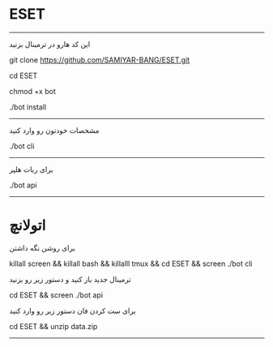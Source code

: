 # ESET
************
این کد هارو در ترمینال بزنید

git clone https://github.com/SAMIYAR-BANG/ESET.git

cd ESET

chmod +x bot

./bot install

----------------------------------------------
مشخصات خودتون رو وارد کنید

./bot cli

----------------------------------------------

برای ربات هلپر

./bot api

______________________________________________

اتولانچ
=

برای روشن نگه داشتن

killall screen && killall bash && killalll tmux && cd ESET && screen ./bot cli

ترمینال جدید باز کنید و دستور زیر رو بزنید

cd ESET && screen ./bot api

برای ست کردن فان دستور زیر رو وارد کنید

cd ESET && unzip data.zip

________________________________________________________________________________
